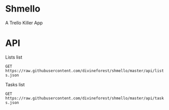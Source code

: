 # Shmello

A Trello Killer App

# API

Lists list

`GET https://raw.githubusercontent.com/divineforest/shmello/master/api/lists.json`

Tasks list

`GET https://raw.githubusercontent.com/divineforest/shmello/master/api/tasks.json`
